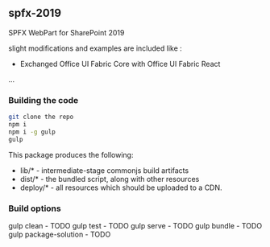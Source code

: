 ## spfx-2019

SPFX WebPart for SharePoint 2019

slight modifications and examples are included like :

- Exchanged Office UI Fabric Core with Office UI Fabric React

...

### Building the code

```bash
git clone the repo
npm i
npm i -g gulp
gulp
```

This package produces the following:

* lib/* - intermediate-stage commonjs build artifacts
* dist/* - the bundled script, along with other resources
* deploy/* - all resources which should be uploaded to a CDN.

### Build options

gulp clean - TODO
gulp test - TODO
gulp serve - TODO
gulp bundle - TODO
gulp package-solution - TODO
